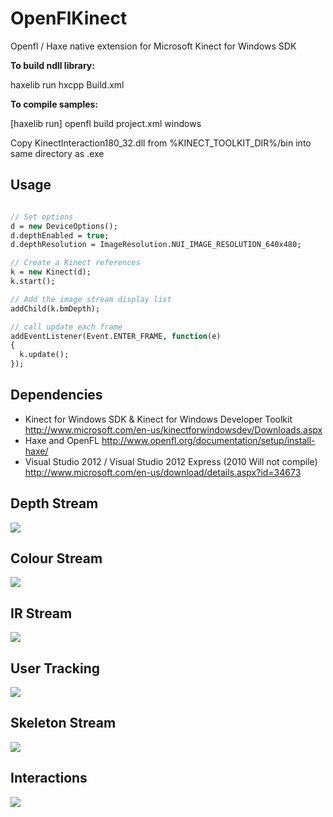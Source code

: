 OpenFlKinect
============

Openfl / Haxe native extension for Microsoft Kinect for Windows SDK

**To build ndll library:**

haxelib run hxcpp Build.xml

**To compile samples:**

[haxelib run] openfl build project.xml windows

Copy KinectInteraction180_32.dll from %KINECT_TOOLKIT_DIR%/bin into same directory as .exe

## Usage

```Haxe

// Set options
d = new DeviceOptions();
d.depthEnabled = true;
d.depthResolution = ImageResolution.NUI_IMAGE_RESOLUTION_640x480;

// Create a Kinect references
k = new Kinect(d);
k.start();

// Add the image stream display list
addChild(k.bmDepth);

// call update each frame
addEventListener(Event.ENTER_FRAME, function(e)
{
  k.update();
});

```


## Dependencies

* Kinect for Windows SDK & Kinect for Windows Developer Toolkit http://www.microsoft.com/en-us/kinectforwindowsdev/Downloads.aspx
* Haxe and OpenFL http://www.openfl.org/documentation/setup/install-haxe/
* Visual Studio 2012 / Visual Studio 2012 Express (2010 Will not compile) http://www.microsoft.com/en-us/download/details.aspx?id=34673

## Depth Stream

![](https://lh4.googleusercontent.com/-_HtY04KcUTw/Uz2W7jbH6qI/AAAAAAAADZ4/dW_7oVNZ5y4/w303-h240-no/depth.png)



## Colour Stream

![](https://lh3.googleusercontent.com/-Glij7YoYaOg/Uz2W9FM6QNI/AAAAAAAADaM/s8deUGa8pO4/w301-h240-no/color.png)

## IR Stream

![](https://lh5.googleusercontent.com/-YhAzTU-m5bA/Uz2W9CP-1YI/AAAAAAAADaU/1dGobEL_KGw/w305-h240-no/ir.png)

## User Tracking

![](https://lh4.googleusercontent.com/-DiTZ9UtHUp0/Uz2W97FFHmI/AAAAAAAADac/_FCOEHmQmXE/w304-h240-no/user.png)

## Skeleton Stream

![](https://lh4.googleusercontent.com/-7KWziKIuymA/Uz2W9ODPzmI/AAAAAAAADaQ/M9X5AxCEQCg/w303-h240-no/skeleton.png)

## Interactions

![](https://lh5.googleusercontent.com/-tNBRedd49Dw/Uz2W7m1CIWI/AAAAAAAADZ8/tkN5iyPK1dM/w307-h240-no/interactions.png)
